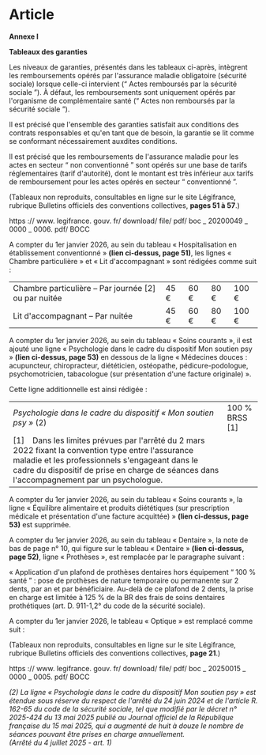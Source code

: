 # Article

**Annexe I** 

**Tableaux des garanties** 

Les niveaux de garanties, présentés dans les tableaux ci-après, intègrent les remboursements opérés par l'assurance maladie obligatoire (sécurité sociale) lorsque celle-ci intervient (“ Actes remboursés par la sécurité sociale ”). À défaut, les remboursements sont uniquement opérés par l'organisme de complémentaire santé (“ Actes non remboursés par la sécurité sociale ”).

Il est précisé que l'ensemble des garanties satisfait aux conditions des contrats responsables et qu'en tant que de besoin, la garantie se lit comme se conformant nécessairement auxdites conditions.

Il est précisé que les remboursements de l'assurance maladie pour les actes en secteur “ non conventionné ” sont opérés sur une base de tarifs réglementaires (tarif d'autorité), dont le montant est très inférieur aux tarifs de remboursement pour les actes opérés en secteur “ conventionné ”.

(Tableaux non reproduits, consultables en ligne sur le site Légifrance, rubrique Bulletins officiels des conventions collectives, **pages 51 à 57**.)

 https :// www. legifrance. gouv. fr/ download/ file/ pdf/ boc \_ 20200049 \_ 0000 \_ 0006. pdf/ BOCC 

A compter du 1er janvier 2026, au sein du tableau « Hospitalisation en établissement conventionné » **(lien ci-dessus, page 51)**, les lignes « Chambre particulière » et « Lit d'accompagnant » sont rédigées comme suit :



|  |  |  |  |  |
| --- | --- | --- | --- | --- |
| Chambre particulière – Par journée [2] ou par nuitée | 45 € | 60 € | 80 € | 100 € |
| Lit d'accompagnant – Par nuitée | 45 € | 60 € | 80 € | 100 € |

A compter du 1er janvier 2026, au sein du tableau « Soins courants », il est ajouté une ligne « Psychologie dans le cadre du dispositif Mon soutien psy » **(lien ci-dessus, page 53)** en dessous de la ligne « Médecines douces : acupuncteur, chiropracteur, diététicien, ostéopathe, pédicure-podologue, psychomotricien, tabacologue (sur présentation d'une facture originale) ».

Cette ligne additionnelle est ainsi rédigée :



|  |  |
| --- | --- |
| *Psychologie dans le cadre du dispositif « Mon soutien psy »* (2)  | 100 % BRSS [1] |
| [1]   Dans les limites prévues par l'arrêté du 2 mars 2022 fixant la convention type entre l'assurance maladie et les professionnels s'engageant dans le cadre du dispositif de prise en charge de séances dans l'accompagnement par un psychologue. |

A compter du 1er janvier 2026, au sein du tableau « Soins courants », la ligne « Équilibre alimentaire et produits diététiques (sur prescription médicale et présentation d'une facture acquittée) » **(lien ci-dessus, page 53)** est supprimée.

A compter du 1er janvier 2026, au sein du tableau « Dentaire », la note de bas de page n° 10, qui figure sur le tableau « Dentaire » **(lien ci-dessus, page 52)**, ligne « Prothèses », est remplacée par le paragraphe suivant :

« Application d'un plafond de prothèses dentaires hors équipement “ 100 % santé ” : pose de prothèses de nature temporaire ou permanente sur 2 dents, par an et par bénéficiaire. Au-delà de ce plafond de 2 dents, la prise en charge est limitée à 125 % de la BR des frais de soins dentaires prothétiques (art. D. 911-1,2° du code de la sécurité sociale).

A compter du 1er janvier 2026, le tableau « Optique » est remplacé comme suit :

(Tableaux non reproduits, consultables en ligne sur le site Légifrance, rubrique Bulletins officiels des conventions collectives, **page 21**.)

 https :// www. legifrance. gouv. fr/ download/ file/ pdf/ boc \_ 20250015 \_ 0000 \_ 0005. pdf/ BOCC 

 *(2) La ligne* *« Psychologie dans le cadre du dispositif Mon soutien psy »* *est étendue sous réserve du respect de l'arrêté du 24 juin 2024 et de l'article R. 162-65 du code de la sécurité sociale, tel que modifié par le décret n° 2025-424 du 13 mai 2025 publié au Journal officiel de la République française du 15 mai 2025, qui a augmenté de huit à douze le nombre de séances pouvant être prises en charge annuellement.  
 (Arrêté du 4 juillet 2025 - art. 1)*

